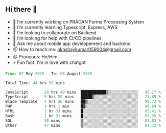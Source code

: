 ## Hi there 👋
- 🔭 I’m currently working on PRADAN Forms Processing System
- 🌱 I’m currently learning Typescript, Express, AWS
- 👯 I’m looking to collaborate on Backend
- 🤔 I’m looking for help with CI/CD pipelines
- 💬 Ask me about mobile app developement and backend
- 📫 How to reach me: akhshaykumar059004@gmail.com
- 😄 Pronouns: He/Him
- ⚡ Fun fact: I'm in love with chatgpt
 <!--START_SECTION:waka-->

```rust
From: 07 May 2025 - To: 06 August 2025

Total Time: 44 hrs 52 mins

JavaScript       20 hrs 40 mins  ███████████▒░░░░░░░░░░░░░   45.27 %
TypeScript       9 hrs 59 mins   █████▒░░░░░░░░░░░░░░░░░░░   21.89 %
Blade Template   4 hrs 26 mins   ██▒░░░░░░░░░░░░░░░░░░░░░░   09.72 %
PHP              3 hrs 1 min     █▓░░░░░░░░░░░░░░░░░░░░░░░   06.64 %
HTML             1 hr 33 mins    █░░░░░░░░░░░░░░░░░░░░░░░░   03.41 %
Bash             1 hr 31 mins    █░░░░░░░░░░░░░░░░░░░░░░░░   03.35 %
SQL              50 mins         ▒░░░░░░░░░░░░░░░░░░░░░░░░   01.83 %
Other            47 mins         ▒░░░░░░░░░░░░░░░░░░░░░░░░   01.72 %
```

<!--END_SECTION:waka-->
